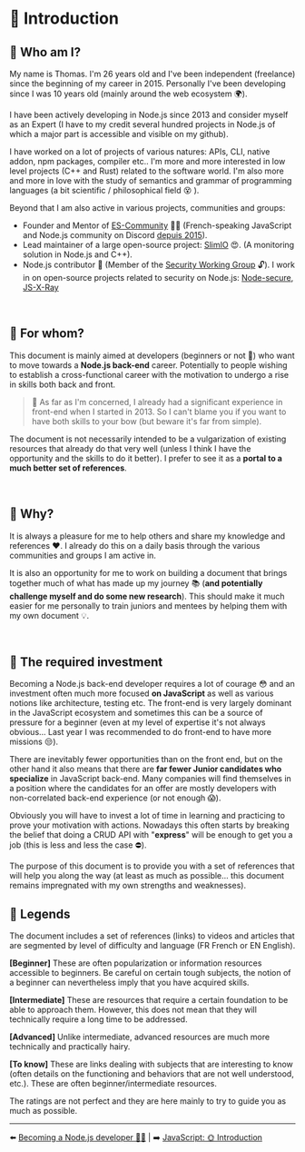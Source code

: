 # 👋 Introduction

## 👀 Who am I?

My name is Thomas. I'm 26 years old and I've been independent (freelance) since the beginning of my career in 2015. Personally I've been developing since I was 10 years old (mainly around the web ecosystem 🌍).

I have been actively developing in Node.js since 2013 and consider myself as an Expert (I have to my credit several hundred projects in Node.js of which a major part is accessible and visible on my github).

I have worked on a lot of projects of various natures: APIs, CLI, native addon, npm packages, compiler etc.. I'm more and more interested in low level projects (C++ and Rust) related to the software world. I'm also more and more in love with the study of semantics and grammar of programming languages (a bit scientific / philosophical field 😵 ).

Beyond that I am also active in various projects, communities and groups:

- Founder and Mentor of [ES-Community](https://github.com/ES-Community) 💪🚀 (French-speaking JavaScript and Node.js community on Discord [depuis 2015](https://dev.to/fraxken/communaute-javascript-es-community-4nm3)).
- Lead maintainer of a large open-source project: [SlimIO](https://github.com/SlimIO) 😍. (A monitoring solution in Node.js and C++).
- Node.js contributor 🐢 (Member of the [Security Working Group](https://github.com/nodejs/security-wg) 🔓). I work in on open-source projects related to security on Node.js: [Node-secure](https://github.com/ES-Community/nsecure), [JS-X-Ray](https://github.com/NodeSecure/js-x-ray)

&nbsp;
## 👊 For whom?

This document is mainly aimed at developers (beginners or not 🐣) who want to move towards a **Node.js back-end** career. Potentially to people wishing to establish a cross-functional career with the motivation to undergo a rise in skills both back and front.

> 👀 As far as I'm concerned, I already had a significant experience in front-end when I started in 2013. So I can't blame you if you want to have both skills to your bow (but beware it's far from simple).


The document is not necessarily intended to be a vulgarization of existing resources that already do that very well (unless I think I have the opportunity and the skills to do it better). I prefer to see it as a **portal to a much better set of references**.

&nbsp;
## 💬 Why?

It is always a pleasure for me to help others and share my knowledge and references ❤️. I already do this on a daily basis through the various communities and groups I am active in.

It is also an opportunity for me to work on building a document that brings together much of what has made up my journey 📚 (**and potentially challenge myself and do some new research**). This should make it much easier for me personally to train juniors and mentees by helping them with my own document 💡.

&nbsp;
## 😬 The required investment

Becoming a Node.js back-end developer requires a lot of courage 😳 and an investment often much more focused **on JavaScript** as well as various notions like architecture, testing etc. The front-end is very largely dominant in the JavaScript ecosystem and sometimes this can be a source of pressure for a beginner (even at my level of expertise it's not always obvious... Last year I was recommended to do front-end to have more missions 😒).

There are inevitably fewer opportunities than on the front end, but on the other hand it also means that there are **far fewer Junior candidates who specialize** in JavaScript back-end. Many companies will find themselves in a position where the candidates for an offer are mostly developers with non-correlated back-end experience (or not enough 😱).

Obviously you will have to invest a lot of time in learning and practicing to prove your motivation with actions. Nowadays this often starts by breaking the belief that doing a CRUD API with "**express**" will be enough to get you a job (this is less and less the case ⛔).

The purpose of this document is to provide you with a set of references that will help you along the way (at least as much as possible... this document remains impregnated with my own strengths and weaknesses).

## 📌 Legends

The document includes a set of references (links) to videos and articles that are segmented by level of difficulty and language (FR French or EN English). 

**[Beginner]**
These are often popularization or information resources accessible to beginners. Be careful on certain tough subjects, the notion of a beginner can nevertheless imply that you have acquired skills.

**[Intermediate]**
These are resources that require a certain foundation to be able to approach them. However, this does not mean that they will technically require a long time to be addressed.

**[Advanced]**
Unlike intermediate, advanced resources are much more technically and practically hairy.

**[To know]**
These are links dealing with subjects that are interesting to know (often details on the functioning and behaviors that are not well understood, etc.). These are often beginner/intermediate resources.

The ratings are not perfect and they are here mainly to try to guide you as much as possible.

---

⬅️ [Becoming a Node.js developer 🐢🚀](../../README.md) |
➡️ [JavaScript: 🌞 Introduction](./../2-javascript/1-introduction.md)